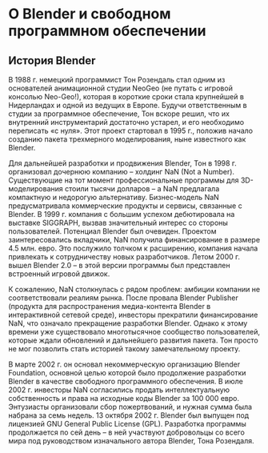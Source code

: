 О Blender и свободном программном обеспечении
=============================================
История Blender
---------------
В 1988 г. немецкий программист Тон Розендаль стал одним из основателей анимационной студии NeoGeo 
(не путать с игровой консолью Neo-Geo!), которая в короткие сроки стала крупнейшей в Нидерландах и 
одной из ведущих в Европе. Будучи ответственным в студии за программное обеспечение, Тон вскоре решил, 
что их внутренний инструментарий достаточно устарел, и его необходимо переписать «с нуля». Этот проект 
стартовал в 1995 г., положив начало созданию пакета трехмерного моделирования, ныне известного как Blender.

Для дальнейшей разработки и продвижения Blender, Тон в 1998 г. организовал дочернюю компанию – холдинг NaN (Not a Number). 
Существующие на тот момент профессиональные программы для 3D-моделирования стоили тысячи долларов – а NaN предлагала 
компактную и недорогую альтернативу. Бизнес-модель NaN предусматривала коммерческие продукты и сервисы, связанные с Blender. 
В 1999 г. компания с большим успехом дебютировала на выставке SIGGRAPH, вызвав значительный интерес со стороны пользователей. 
Потенциал Blender был очевиден. Проектом заинтересовались вкладчики, NaN получила финансирование в размере 4.5 млн. евро. 
Это послужило толчком к расширению, компания начала привлекать к сотрудничеству новых разработчиков. Летом 2000 г. вышел 
Blender 2.0 – в этой версии программы был представлен встроенный игровой движок.

К сожалению, NaN столкнулась с рядом проблем: амбиции компании не соответствовали реалиям рынка. После провала 
Blender Publisher (продукта для распространения медиа-контента Blender в интерактивной сетевой среде), инвесторы 
прекратили финансирование NaN, что означало прекращение разработки Blender. Однако к этому времени уже существовало 
многотысячное сообщество пользователей, которые ждали обновлений и дальнейшего развития пакета. Тон просто не мог 
позволить стать историей такому замечательному проекту. 

В марте 2002 г. он основал некоммерческую организацию Blender Foundation, основной целью которой было продолжение 
разработки Blender в качестве свободного программного обеспечения. В июле 2002 г. инвесторы NaN согласились продать 
интеллектуальную собственность и права на исходные коды Blender за 100 000 евро. Энтузиасты организовали сбор пожертвований, 
и нужная сумма была набрана за семь недель. 13 октября 2002 г. Blender был выпущен под лицензией GNU General Public License (GPL). 
Разработка программы продолжается по сей день – в ней участвуют добровольцы со всего мира под руководством изначального 
автора Blender, Тона Розендаля.
